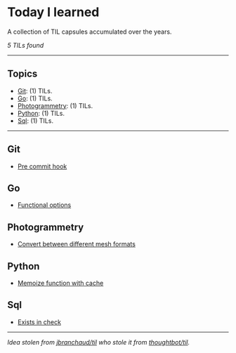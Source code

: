 # Today I learned

A collection of TIL capsules accumulated over the years.

_5 TILs found_

---

## Topics

* [Git](#Git): (1) TILs.
* [Go](#Go): (1) TILs.
* [Photogrammetry](#Photogrammetry): (1) TILs.
* [Python](#Python): (1) TILs.
* [Sql](#Sql): (1) TILs.

---

## Git
* [Pre commit hook](git/pre-commit-hook.md)

## Go
* [Functional options](go/functional-options.md)

## Photogrammetry
* [Convert between different mesh formats](photogrammetry/convert-between-different-mesh-formats.md)

## Python
* [Memoize function with cache](python/memoize-function-with-cache.md)

## Sql
* [Exists in check](sql/exists-in-check.md)
---

_Idea stolen from [jbranchaud/til](https://github.com/jbranchaud/til) who stole it from [thoughtbot/til](https://github.com/thoughtbot/til)._
